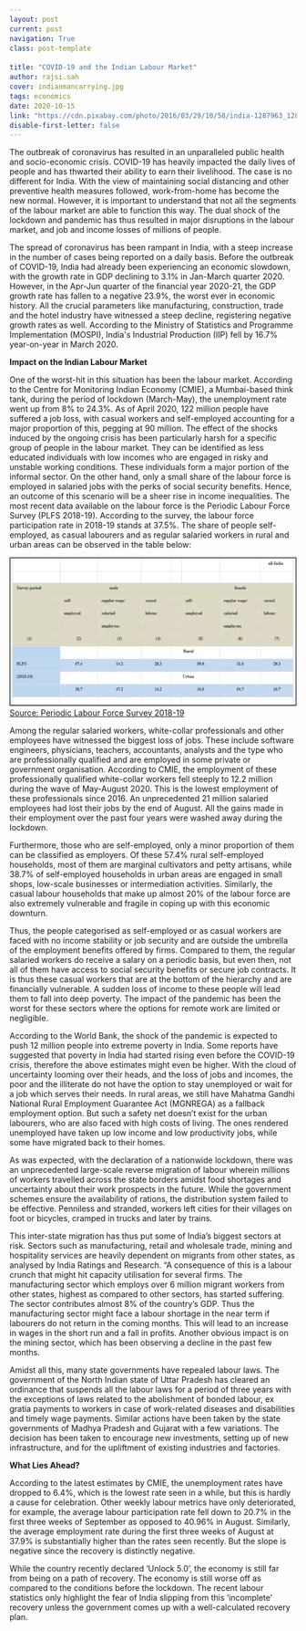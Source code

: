 ```yaml
---
layout: post
current: post
navigation: True
class: post-template

title: "COVID-19 and the Indian Labour Market"
author: rajsi.sah
cover: indianmancarrying.jpg
tags: economics
date: 2020-10-15
link: "https://cdn.pixabay.com/photo/2016/03/29/10/58/india-1287963_1280.jpg"
disable-first-letter: false
---
```

<p>The outbreak of coronavirus has resulted in an unparalleled public health and socio-economic crisis. COVID-19 has heavily impacted the daily lives of people and has thwarted their ability to earn their livelihood. The case is no different for India. With the view of maintaining social distancing and other preventive health measures followed, work-from-home has become the new normal. However, it is important to understand that not all the segments of the labour market are able to function this way. The dual shock of the lockdown and pandemic has thus resulted in major disruptions in the labour market, and job and income losses of millions of people.&nbsp;</p><p>The spread of coronavirus has been rampant in India, with a steep increase in the number of cases being reported on a daily basis. Before the outbreak of COVID-19, India had already been experiencing an economic slowdown, with the growth rate in GDP declining to 3.1% in Jan-March quarter 2020. However, in the Apr-Jun quarter of the financial year 2020-21, the GDP growth rate has fallen to a negative 23.9%, the worst ever in economic history. All the crucial parameters like manufacturing, construction, trade and the hotel industry have witnessed a steep decline, registering negative growth rates as well. According to the Ministry of Statistics and Programme Implementation (MOSPI), India's Industrial Production (IIP) fell by 16.7% year-on-year in March 2020.&nbsp;</p><p><strong >Impact on the Indian Labour Market&nbsp;</strong></p><p>One of the worst-hit in this situation has been the labour market. According to the Centre for Monitoring Indian Economy (CMIE), a Mumbai-based think tank, during the period of lockdown (March-May), the unemployment rate went up from 8% to 24.3%. As of April 2020, 122 million people have suffered a job loss, with casual workers and self-employed accounting for a major proportion of this, pegging at 90 million. The effect of the shocks induced by the ongoing crisis has been particularly harsh for a specific group of people in the labour market. They can be identified as less educated individuals with low incomes who are engaged in risky and unstable working conditions. These individuals form a major portion of the informal sector. On the other hand, only a small share of the labour force is employed in salaried jobs with the perks of social security benefits. Hence, an outcome of this scenario will be a sheer rise in income inequalities. The most recent data available on the labour force is the Periodic Labour Force Survey (PLFS 2018-19). According to the survey, the labour force participation rate in 2018-19 stands at 37.5%. The share of people self-employed, as casual labourers and as regular salaried workers in rural and urban areas can be observed in the table below:</p><p><a href="https://pib.gov.in/PressReleaseIframePage.aspx?PRID=1629366" rel="noopener noreferrer" target="_blank" ><div class='caption' style='text-align: left'><img src="assets/images/periodiclabourforcesurvey.png"  >Source: Periodic Labour Force Survey 2018-19</div></a></p><p>Among the regular salaried workers, white-collar professionals and other employees have witnessed the biggest loss of jobs. These include software engineers, physicians, teachers, accountants, analysts and the type who are professionally qualified and are employed in some private or government organisation. According to CMIE, the employment of these professionally qualified white-collar workers fell steeply to 12.2 million during the wave of May-August 2020. This is the lowest employment of these professionals since 2016. An unprecedented 21 million salaried employees had lost their jobs by the end of August. All the gains made in their employment over the past four years were washed away during the lockdown.</p><p>Furthermore, those who are self-employed, only a minor proportion of them can be classified as employers. Of these 57.4% rural self-employed households, most of them are marginal cultivators and petty artisans, while 38.7% of self-employed households in urban areas are engaged in small shops, low-scale businesses or intermediation activities. Similarly, the casual labour households that make up almost 20% of the labour force are also extremely vulnerable and fragile in coping up with this economic downturn.&nbsp;</p><p>Thus, the people categorised as self-employed or as casual workers are faced with no income stability or job security and are outside the umbrella of the employment benefits offered by firms. Compared to them, the regular salaried workers do receive a salary on a periodic basis, but even then, not all of them have access to social security benefits or secure job contracts. It is thus these casual workers that are at the bottom of the hierarchy and are financially vulnerable. A sudden loss of income to these people will lead them to fall into deep poverty. The impact of the pandemic has been the worst for these sectors where the options for remote work are limited or negligible.&nbsp;</p><p>According to the World Bank, the shock of the pandemic is expected to push 12 million people into extreme poverty in India. Some reports have suggested that poverty in India had started rising even before the COVID-19 crisis, therefore the above estimates might even be higher. With the cloud of uncertainty looming over their heads, and the loss of jobs and incomes, the poor and the illiterate do not have the option to stay unemployed or wait for a job which serves their needs. In rural areas, we still have Mahatma Gandhi National Rural Employment Guarantee Act (MGNREGA) as a fallback employment option. But such a safety net doesn’t exist for the urban labourers, who are also faced with high costs of living. The ones rendered unemployed have taken up low income and low productivity jobs, while some have migrated back to their homes.&nbsp;</p><p>As was expected, with the declaration of a nationwide lockdown, there was an unprecedented large-scale reverse migration of labour wherein millions of workers travelled across the state borders amidst food shortages and uncertainty about their work prospects in the future. While the government schemes ensure the availability of rations, the distribution system failed to be effective. Penniless and stranded, workers left cities for their villages on foot or bicycles, cramped in trucks and later by trains.&nbsp;</p><p>This inter-state migration has thus put some of India’s biggest sectors at risk. Sectors such as manufacturing, retail and wholesale trade, mining and hospitality services are heavily dependent on migrants from other states, as analysed by India Ratings and Research. “A consequence of this is a labour crunch that might hit capacity utilisation for several firms. The manufacturing sector which employs over 6 million migrant workers from other states, highest as compared to other sectors, has started suffering. The sector contributes almost 8% of the country’s GDP. Thus the manufacturing sector might face a labour shortage in the near term if labourers do not return in the coming months. This will lead to an increase in wages in the short run and a fall in profits. Another obvious impact is on the mining sector, which has been observing a decline in the past few months.&nbsp;</p><p>Amidst all this, many state governments have repealed labour laws. The government of the North Indian state of Uttar Pradesh has cleared an ordinance that suspends all the labour laws for a period of three years with the exceptions of laws related to the abolishment of bonded labour, ex gratia payments to workers in case of work-related diseases and disabilities and timely wage payments. Similar actions have been taken by the state governments of Madhya Pradesh and Gujarat with a few variations. The decision has been taken to encourage new investments, setting up of new infrastructure, and for the upliftment of existing industries and factories.&nbsp;</p><p><strong >What Lies Ahead?</strong></p><p>According to the latest estimates by CMIE, the unemployment rates have dropped to 6.4%, which is the lowest rate seen in a while, but this is hardly a cause for celebration. Other weekly labour metrics have only deteriorated, for example, the average labour participation rate fell down to 20.7% in the first three weeks of September as opposed to 40.96% in August. Similarly, the average employment rate during the first three weeks of August at 37.9% is substantially higher than the rates seen recently. But the slope is negative since the recovery is distinctly negative.&nbsp;</p><p>While the country recently declared ‘Unlock 5.0’, the economy is still far from being on a path of recovery. The economy is still worse off as compared to the conditions before the lockdown. The recent labour statistics only highlight the fear of India slipping from this ‘incomplete’ recovery unless the government comes up with a well-calculated recovery plan.</p>